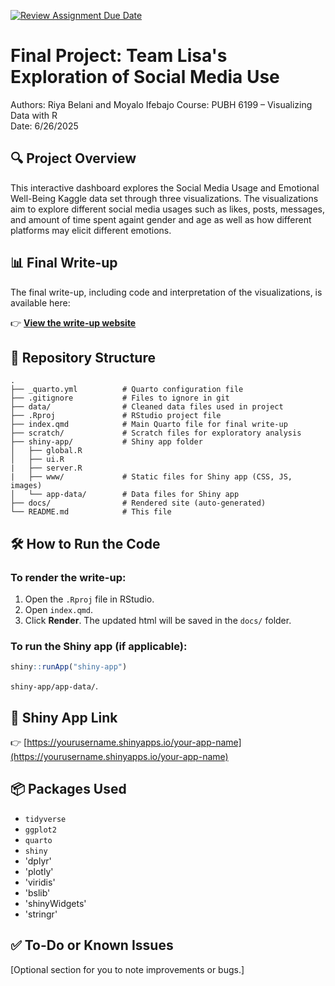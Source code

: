 [![Review Assignment Due Date](https://classroom.github.com/assets/deadline-readme-button-22041afd0340ce965d47ae6ef1cefeee28c7c493a6346c4f15d667ab976d596c.svg)](https://classroom.github.com/a/2V1dzZDL)
# Final Project: Team Lisa's Exploration of Social Media Use

Authors: Riya Belani and Moyalo Ifebajo
Course: PUBH 6199 – Visualizing Data with R  
Date: 6/26/2025

## 🔍 Project Overview

This interactive dashboard explores the Social Media Usage and Emotional Well-Being Kaggle data set through three visualizations. The visualizations aim to explore different social media usages such as likes, posts, messages, and amount of time spent againt gender and age as well as how different platforms may elicit different emotions.

## 📊 Final Write-up

The final write-up, including code and interpretation of the visualizations, is available here:

👉 [**View the write-up website**](https://pubh6199-data-viz-with-r.github.io/hw6-YOUR-TEAM-NAME/)

## 📂 Repository Structure

```plaintext
.
├── _quarto.yml          # Quarto configuration file
├── .gitignore           # Files to ignore in git
├── data/                # Cleaned data files used in project
├── .Rproj               # RStudio project file
├── index.qmd            # Main Quarto file for final write-up
├── scratch/             # Scratch files for exploratory analysis         
├── shiny-app/           # Shiny app folder 
│   ├── global.R
│   ├── ui.R
|   ├── server.R  
|   ├── www/             # Static files for Shiny app (CSS, JS, images)
│   └── app-data/        # Data files for Shiny app
├── docs/                # Rendered site (auto-generated)
└── README.md            # This file
```

## 🛠 How to Run the Code

### To render the write-up:

1. Open the `.Rproj` file in RStudio.
2. Open `index.qmd`.
3. Click **Render**. The updated html will be saved in the `docs/` folder.

### To run the Shiny app (if applicable):

```r
shiny::runApp("shiny-app")
```
 `shiny-app/app-data/`.

## 🔗 Shiny App Link

👉 [https://yourusername.shinyapps.io/your-app-name](https://yourusername.shinyapps.io/your-app-name)

## 📦 Packages Used

- `tidyverse`
- `ggplot2`
- `quarto`
- `shiny`
- 'dplyr'
- 'plotly'
- 'viridis'
- 'bslib'
- 'shinyWidgets'
- 'stringr'

## ✅ To-Do or Known Issues

[Optional section for you to note improvements or bugs.]
